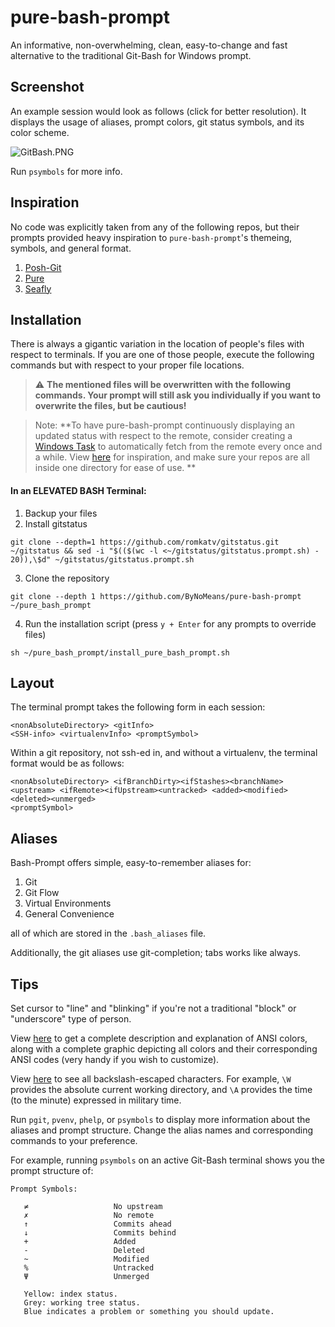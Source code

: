 # pure-bash-prompt

An informative, non-overwhelming, clean, easy-to-change and fast alternative to the traditional Git-Bash for Windows prompt.

## Screenshot

An example session would look as follows (click for better resolution). It displays the usage of aliases, prompt colors, git status symbols, and its color scheme.

![GitBash.PNG](https://github.com/ByNoMeans/pure-bash-prompt/blob/master/GitBash.PNG)

Run `psymbols` for more info.
   
## Inspiration

No code was explicitly taken from any of the following repos, but their prompts provided heavy inspiration to `pure-bash-prompt`'s themeing, symbols, and general format.

1. [Posh-Git](https://github.com/dahlbyk/posh-git/)
2. [Pure](https://github.com/sindresorhus/pure)
3. [Seafly](https://github.com/bluz71/bash-seafly-prompt/)

## Installation

There is always a gigantic variation in the location of people's files with respect to terminals. If you are one of those people, execute the following commands but with respect to your proper file locations.

> :warning: **The mentioned files will be overwritten with the following commands. Your prompt will still ask you individually if you want to overwrite the files, but be cautious!**

> Note: **To have pure-bash-prompt continuously displaying an updated status with respect to the remote, consider creating a [Windows Task](https://en.wikipedia.org/wiki/Windows_Task_Scheduler) to automatically fetch from the remote every once and a while. View [here](https://bitbucket.org/blog/automate-git-commands-across-repos-using-batch-scripts-and-windows-scheduler) for inspiration, and make sure your repos are all inside one directory for ease of use. **

#### In an ELEVATED BASH Terminal:

1. Backup your files
2. Install gitstatus
```
git clone --depth=1 https://github.com/romkatv/gitstatus.git ~/gitstatus && sed -i "$(($(wc -l <~/gitstatus/gitstatus.prompt.sh) - 20)),\$d" ~/gitstatus/gitstatus.prompt.sh
```
3. Clone the repository
```
git clone --depth 1 https://github.com/ByNoMeans/pure-bash-prompt ~/pure_bash_prompt
```
4. Run the installation script (press `y + Enter` for any prompts to override files)
```
sh ~/pure_bash_prompt/install_pure_bash_prompt.sh
```

## Layout

The terminal prompt takes the following form in each session: 

```
<nonAbsoluteDirectory> <gitInfo>
<SSH-info> <virtualenvInfo> <promptSymbol>
```

Within a git repository, not ssh-ed in, and without a virtualenv, the terminal format would be as follows: 

```
<nonAbsoluteDirectory> <ifBranchDirty><ifStashes><branchName> <upstream> <ifRemote><ifUpstream><untracked> <added><modified><deleted><unmerged>
<promptSymbol>
```

## Aliases

Bash-Prompt offers simple, easy-to-remember aliases for:

1. Git
2. Git Flow
3. Virtual Environments
4. General Convenience

all of which are stored in the `.bash_aliases` file.

Additionally, the git aliases use git-completion; tabs works like always.

## Tips

Set cursor to "line" and "blinking" if you're not a traditional "block" or  "underscore" type of person.

View [here](https://unix.stackexchange.com/questions/124407/what-color-codes-can-i-use-in-my-ps1-prompt) to get a complete description and explanation of ANSI colors, along with a complete graphic depicting all colors and their corresponding ANSI codes (very handy if you wish to customize).

View [here](https://www.cyberciti.biz/tips/howto-linux-unix-bash-shell-setup-prompt.html) to see all backslash-escaped characters. For example, `\W` provides the absolute current working directory, and `\A` provides the time (to the minute) expressed in military time.

Run `pgit`, `pvenv`, `phelp`, or `psymbols` to display more information about the aliases and prompt structure. Change the alias names and corresponding commands to your preference.

For example, running `psymbols` on an active Git-Bash terminal shows you the prompt structure of:
```
Prompt Symbols:

   ≠                   No upstream
   ✗                   No remote
   ↑                   Commits ahead
   ↓                   Commits behind
   +                   Added
   -                   Deleted
   ~                   Modified
   %                   Untracked
   Ψ                   Unmerged

   Yellow: index status.
   Grey: working tree status.
   Blue indicates a problem or something you should update.
```
